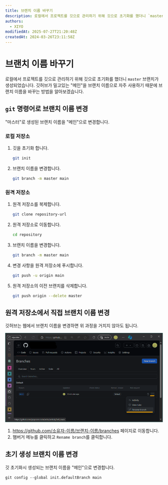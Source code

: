 ```yaml
---
title: 브랜치 이름 바꾸기
description: 로컬에서 프로젝트를 깃으로 관리하기 위해 깃으로 초기화를 했더니 `master` 브랜치가 생성되었습니다.
authors:
  - XIYO
modifiedAt: 2025-07-27T21:20:48Z
createdAt: 2024-03-26T23:11:58Z
---
```

# 브랜치 이름 바꾸기

로컬에서 프로젝트를 깃으로 관리하기 위해 깃으로 초기화를 했더니 `master` 브랜치가 생성되었습니다.
깃허브가 밀고있는 "메인"을 브랜치 이름으로 자주 사용하기 때문에 브랜치 이름을 바꾸는 방법을 알아보겠습니다.

## `git` 명령어로 브랜치 이름 변경

"마스터"로 생성된 브랜치 이름을 "메인"으로 변경합니다.

### 로컬 저장소

1. 깃을 초기화 합니다.

   ```bash
   git init
   ```

2. 브랜치 이름을 변경합니다.
   ```bash
   git branch -m master main
   ```

### 원격 저장소

1. 원격 저장소를 복제합니다.
   ```bash
   git clone repository-url
   ```
2. 원격 저장소로 이동합니다.
   ```bash
   cd repository
   ```
3. 브랜치 이름을 변경합니다.
   ```bash
   git branch -m master main
   ```
4. 변경 사항을 원격 저장소에 푸시합니다.
   ```bash
   git push -u origin main
   ```
5. 원격 저장소의 이전 브랜치를 삭제합니다.
   ```bash
   git push origin --delete master
   ```

## 원격 저장소에서 직접 브랜치 이름 변경

깃허브는 웹에서 브랜치 이름을 변경하면 위 과정을 거치지 않아도 됩니다.

![브랜치 이름을 변경하는 메뉴 위치](./assets/change-branch-name-20240918104226703.png)

1. https://github.com/소유자-이름/브랜치-이름/branches 페이지로 이동합니다.
2. 햄버거 메뉴를 클릭하고 `Rename branch`를 클릭합니다.

## 초기 생성 브랜치 이름 변경

깃 초기화시 생성되는 브랜치 이름을 "메인"으로 변경합니다.

```shell
git config --global init.defaultBranch main
```
